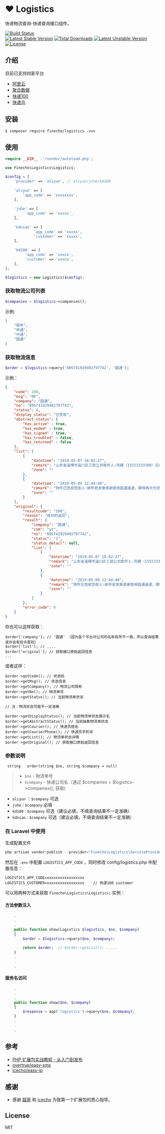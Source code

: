 <h1>❤️ Logistics</h1>

<p>快递物流查询-快递查询接口组件。</p>
	
[![Build Status](https://travis-ci.org/finecho/logistics.svg?branch=master)](https://travis-ci.org/finecho/logistics)	
[![Latest Stable Version](https://poser.pugx.org/finecho/logistics/v/stable)](https://packagist.org/packages/finecho/logistics)
[![Total Downloads](https://poser.pugx.org/finecho/logistics/downloads)](https://packagist.org/packages/finecho/logistics)
[![Latest Unstable Version](https://poser.pugx.org/finecho/logistics/v/unstable)](https://packagist.org/packages/finecho/logistics)
[![License](https://poser.pugx.org/finecho/logistics/license)](https://packagist.org/packages/finecho/logistics)

## 介绍
 
 目前已支持四家平台
 
 * [阿里云](https://homenew.console.aliyun.com/)
 * [聚合数据](https://www.juhe.cn/docs/api/id/43)
 * [快递100](https://www.kuaidi100.com/)
 * [快递鸟](https://www.kdniao.com/)

## 安装	

```
$ composer require finecho/logistics -vvv	
```	

## 使用	

```php	
require __DIR__ .'/vendor/autoload.php';

use Finecho\Logistics\Logistics;

$config = [
    'provider' => 'aliyun', // aliyun/juhe/kd100
    
    'aliyun' => [
        'app_code' => 'xxxxxxxx',
    ],
    
    'juhe' => [
         'app_code' => 'xxxxx',
    ],
    
    'kdniao' => [
             'app_code' => 'xxxxx',
             'customer' => 'xxxxx',
    ],
        
    'kd100' => [
         'app_code' => 'xxxxx',
         'customer' => 'xxxxx',
    ],
];

$logistics = new Logistics($config);
```	

###  获取物流公司列表
 
```php	
$companies = $logistics->companies();	
```	

示例:

```json
[
    "顺丰",
    "申通",
    "中通",
    "圆通"
]
```

###  获取物流信息	

```php	
$order = $logistics->query('805741929402797742', '圆通');
```

示例：	

```json	
{
    "code": 200,
    "msg": "OK",
    "company": "圆通",
    "no": "805741929402797742",
    "status": 4,
    "display_status": "已签收",
    "abstract_status": {
        "has_active" : true,
        "has_ended" : true,
        "has_signed" : true,
        "has_troubled" : false,
        "has_returned" : false
    },
    "list": [
        {
            "datetime": "2019-05-07 18:02:27",
            "remark": "山东省淄博市淄川区三部公司取件人:司健（15553333300）已收件",
            "zone": ""
        },
        {
            "datetime": "2019-05-09 12:44:40",
            "remark": "快件已签收签收人:邮件收发章感谢使用圆通速递，期待再次为您服务",
            "zone": ""
        }
    ],
    "original": {
        "resultcode": "200",
        "reason": "成功的返回",
        "result": {
            "company": "圆通",
            "com": "yt",
            "no": "805741929402797742",
            "status": "1",
            "status_detail": null,
            "list": [
                {
                    "datetime": "2019-05-07 18:02:27",
                    "remark": "山东省淄博市淄川区三部公司取件人:司健（15553333300）已收件",
                    "zone": ""
                },
                {
                    "datetime": "2019-05-09 12:44:40",
                    "remark": "快件已签收签收人:邮件收发章感谢使用圆通速递，期待再次为您服务",
                    "zone": ""
                }
            ]
        },
        "error_code": 0
    }
}
```	
你也可以这样获取：

```
$order['company']; // '圆通' （因为各个平台对公司的名称有所不一致，所以查询结果或许会有些许差别）
$order['list']; // ....
$order['original']; // 获取接口原始返回信息
...

```

或者这样：

```
$order->getCode(); // 状态码
$order->getMsg(); // 状态信息
$order->getCompany(); // 物流公司简称
$order->getNo(); // 物流单号
$order->getStatus(); // 当前物流单状态 

// 注：物流状态可能不一定准确

$order->getDisplayStatus(); // 当前物流单状态展示名
$order->getAbstractStatus(); // 当前抽象物流单状态
$order->getCourier(); // 快递员姓名
$order->getCourierPhone(); // 快递员手机号
$order->getList(); // 物流单状态详情
$order->getOriginal(); // 获取接口原始返回信息
```


### 参数说明	

```	
 string   order(string $no, string $company = null)	
```
> - `$no` - 物流单号	
> - `$company` - 快递公司名（通过 $companies = $logistics->companies(); 获取)

* `aliyun` ：`$company` 可选
* `juhe` : `$company` 必填
* `kd100` : `$company` 可选（建议必填，不填查询结果不一定准确）
* `kdniao` : `$company` 可选（建议必填，不填查询结果不一定准确）

### 在 Laravel 中使用	

生成配置文件

```PHP
php artisan vendor:publish --provider="Finecho\Logistics\ServiceProvider"
```

然后在 `.env` 中配置 `LOGISTICS_APP_CODE` ，同时修改 config/logistics.php 中配置信息：	

```env	
LOGISTICS_APP_CODE=xxxxxxxxxxxxxxxxx	
LOGISTICS_CUSTOMER=xxxxxxxxxxxxxxxxx	// 快递100 customer
```

可以用两种方式来获取 `Finecho\Logistics\Logistics;` 实例：	

#### 方法参数注入	

```php	
    .	
    .	
    .	
    public function show(Logistics $logistics, $no, $company) 	
    {	
        $order = $logistics->query($no, $company);
        
        return $order;	// $order->getList(); .....
    }	
    .	
    .	
    .	
```	

#### 服务名访问	

```php	
    .	
    .	
    .	
    public function show($no, $company) 	
    {	
        $response = app('logistics')->query($no, $company);	
    }	
    .	
    .	
    .
 ```	

## 参考	

- [PHP 扩展包实战教程 - 从入门到发布](https://learnku.com/courses/creating-package)	
- [overtrue/easy-sms](https://github.com/overtrue/easy-sms)	
- [icecho/easy-ip](https://github.com/icecho/easy-ip)	

## 感谢

- 感谢 [超哥](https://github.com/overtrue) 和 [icecho](https://github.com/icecho) 为我第一个扩展包的悉心指导。

## License	

MIT
